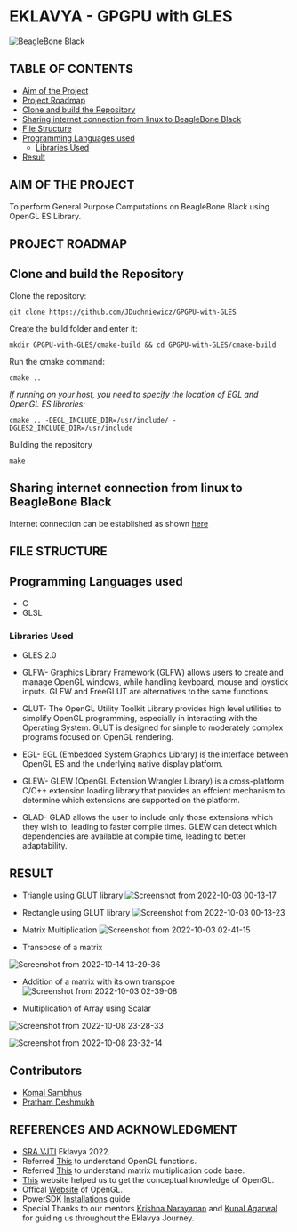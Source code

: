 # EKLAVYA - GPGPU with GLES 

![BeagleBone Black](https://beagleboard.org/static/ti/product_detail_black_sm.jpg)

## TABLE OF CONTENTS
 * [Aim of the Project](https://github.com/Pratham-Bot/GPGPU-with-GLES#aim-of-the-project)
 * [Project Roadmap](https://github.com/Pratham-Bot/GPGPU-with-GLES#project-roadmap)
 * [Clone and build the Repository](https://github.com/Pratham-Bot/GPGPU-with-GLES#clone-and-build-the-repository)
 * [Sharing internet connection from linux to BeagleBone Black](https://github.com/Pratham-Bot/GPGPU-with-GLES#sharing-internet-connection-from-linux-to-beaglebone-black)
 * [File Structure](https://github.com/Pratham-Bot/GPGPU-with-GLES#file-structure)
 * [Programming Languages used](https://github.com/Pratham-Bot/GPGPU-with-GLES#programming-languages-used)
      * [Libraries Used](https://github.com/Pratham-Bot/GPGPU-with-GLES#libraries-used)
 * [Result](https://github.com/Pratham-Bot/GPGPU-with-GLES#result)

## AIM OF THE PROJECT

To perform General Purpose Computations on BeagleBone Black using OpenGL ES Library.

## PROJECT ROADMAP

## Clone and build the Repository

Clone the repository:

`git clone https://github.com/JDuchniewicz/GPGPU-with-GLES`

Create the build folder and enter it:

`mkdir GPGPU-with-GLES/cmake-build && cd GPGPU-with-GLES/cmake-build`

Run the cmake command:

`cmake ..`

_If running on your host, you need to specify the location of EGL and OpenGL ES libraries:_

`cmake .. -DEGL_INCLUDE_DIR=/usr/include/ -DGLES2_INCLUDE_DIR=/usr/include`

Building the repository

`make`

## Sharing internet connection from linux to BeagleBone Black

 Internet connection can be established as shown [here](https://gist.github.com/pdp7/d2711b5ff1fbb000240bd8337b859412)
 
## FILE STRUCTURE
 
 
## Programming Languages used

* C
* GLSL

### Libraries Used
* GLES 2.0

* GLFW- Graphics Library Framework (GLFW) allows users to create and manage OpenGL windows, while handling keyboard, mouse and joystick inputs. GLFW and   FreeGLUT are alternatives to the same functions.

* GLUT- The OpenGL Utility Toolkit Library provides high level utilities to simplify OpenGL programming, especially in interacting with the Operating       System. GLUT is designed for simple to moderately complex programs focused on OpenGL rendering.

* EGL- EGL (Embedded System Graphics Library) is the interface between OpenGL ES and the underlying native display platform. 

* GLEW- GLEW (OpenGL Extension Wrangler Library) is a cross-platform C/C++ extension loading library that provides an effcient mechanism to determine       which extensions are supported on the platform.

* GLAD- GLAD allows the user to include only those extensions which they wish to, leading to faster compile times. GLEW can detect which dependencies are   available at compile time, leading to better adaptability.

## RESULT

* Triangle using GLUT library
![Screenshot from 2022-10-03 00-13-17](https://user-images.githubusercontent.com/103985810/194121880-65f25666-8654-4673-8b7b-87e90bc65775.png)

* Rectangle using GLUT library
![Screenshot from 2022-10-03 00-13-23](https://user-images.githubusercontent.com/103985810/194121950-34124aea-6552-40f1-9d03-28fdea2a3d71.png)

* Matrix Multiplication
![Screenshot from 2022-10-03 02-41-15](https://user-images.githubusercontent.com/103985810/194125209-19010c2f-f1f8-4629-b8b9-1a230740811d.png)

* Transpose of a matrix

![Screenshot from 2022-10-14 13-29-36](https://user-images.githubusercontent.com/103985810/195794471-b6f0fd97-3b53-448b-a9d6-b305726e1fcf.png)


* Addition of a matrix with its own transpoe
![Screenshot from 2022-10-03 02-39-08](https://user-images.githubusercontent.com/103985810/194125272-f3283282-d17c-40ed-acc5-f4029ab10f4b.png)

* Multiplication of Array using Scalar

![Screenshot from 2022-10-08 23-28-33](https://user-images.githubusercontent.com/103985810/195794821-7d23b2f8-c766-4a01-92c3-131dcee87eaf.png)

![Screenshot from 2022-10-08 23-32-14](https://user-images.githubusercontent.com/103985810/195794883-05a6f270-a580-49ad-b0c1-0d1b3a3d67c7.png)


## Contributors
* [Komal Sambhus](https://github.com/Komal0103)
* [Pratham Deshmukh](https://github.com/Pratham-Bot)


## REFERENCES AND ACKNOWLEDGMENT
* [SRA VJTI](https://sravjti.in/) Eklavya 2022.
* Referred [This](https://docs.gl/) to understand OpenGL functions.
* Referred [This](http://www.vizitsolutions.com/portfolio/webgl/gpgpu/matrixMultiplication.html) to understand matrix multiplication code base.
* [This]((https://learnopengl.com/Getting-started/OpenGL)) website helped us to get the conceptual knowledge of OpenGL.
* Offical [Website](https://learnopengl.com/Getting-started/OpenGL) of OpenGL.
* PowerSDK [Installations](https://jduchniewicz.github.io/gsoc2021-blog/_posts/2021-06-15-installing-powervr-sdk.html) guide
* Special Thanks to our mentors [Krishna Narayanan](https://github.com/Krishna-13-cyber) and [Kunal Agarwal](https://github.com/KunalA18) for guiding us throughout the Eklavya Journey.
